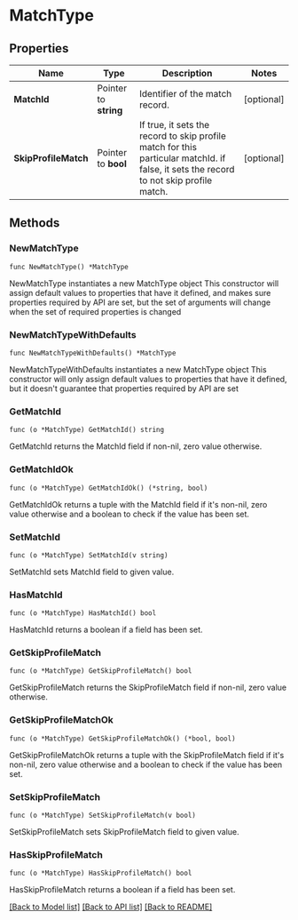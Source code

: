 # MatchType

## Properties

Name | Type | Description | Notes
------------ | ------------- | ------------- | -------------
**MatchId** | Pointer to **string** | Identifier of the match record. | [optional] 
**SkipProfileMatch** | Pointer to **bool** | If true, it sets the record to skip profile match for this particular matchId. if false, it sets the record to not skip profile match. | [optional] 

## Methods

### NewMatchType

`func NewMatchType() *MatchType`

NewMatchType instantiates a new MatchType object
This constructor will assign default values to properties that have it defined,
and makes sure properties required by API are set, but the set of arguments
will change when the set of required properties is changed

### NewMatchTypeWithDefaults

`func NewMatchTypeWithDefaults() *MatchType`

NewMatchTypeWithDefaults instantiates a new MatchType object
This constructor will only assign default values to properties that have it defined,
but it doesn't guarantee that properties required by API are set

### GetMatchId

`func (o *MatchType) GetMatchId() string`

GetMatchId returns the MatchId field if non-nil, zero value otherwise.

### GetMatchIdOk

`func (o *MatchType) GetMatchIdOk() (*string, bool)`

GetMatchIdOk returns a tuple with the MatchId field if it's non-nil, zero value otherwise
and a boolean to check if the value has been set.

### SetMatchId

`func (o *MatchType) SetMatchId(v string)`

SetMatchId sets MatchId field to given value.

### HasMatchId

`func (o *MatchType) HasMatchId() bool`

HasMatchId returns a boolean if a field has been set.

### GetSkipProfileMatch

`func (o *MatchType) GetSkipProfileMatch() bool`

GetSkipProfileMatch returns the SkipProfileMatch field if non-nil, zero value otherwise.

### GetSkipProfileMatchOk

`func (o *MatchType) GetSkipProfileMatchOk() (*bool, bool)`

GetSkipProfileMatchOk returns a tuple with the SkipProfileMatch field if it's non-nil, zero value otherwise
and a boolean to check if the value has been set.

### SetSkipProfileMatch

`func (o *MatchType) SetSkipProfileMatch(v bool)`

SetSkipProfileMatch sets SkipProfileMatch field to given value.

### HasSkipProfileMatch

`func (o *MatchType) HasSkipProfileMatch() bool`

HasSkipProfileMatch returns a boolean if a field has been set.


[[Back to Model list]](../README.md#documentation-for-models) [[Back to API list]](../README.md#documentation-for-api-endpoints) [[Back to README]](../README.md)


